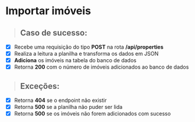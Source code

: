 # Importar imóveis

> ## Caso de sucesso:

- [x] Recebe uma requisição do tipo **POST** na rota **/api/properties**
- [x] Realiza a leitura a planilha e transforma os dados em JSON
- [x] **Adiciona** os imóveis na tabela do banco de dados
- [x] Retorna **200** com o número de imóveis adicionados ao banco de dados

> ## Exceções: 

- [x] Retorna **404** se o endpoint não existir
- [x] Retorna **500** se a planilha não puder ser lida
- [x] Retorna **500** se os imóveis não forem adicionados com sucesso